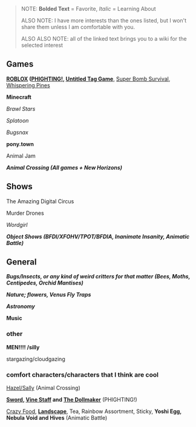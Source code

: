 > NOTE: **Bolded Text** = Favorite, *Italic* = Learning About
> 
> ALSO NOTE: I have more interests than the ones listed, but I won't share them unless I am comfortable with you.
>
> ALSO ALSO NOTE: all of the linked text brings you to a wiki for the selected interest

## Games

**[ROBLOX](https://en.m.wikipedia.org/wiki/Roblox) ([PHIGHTING!](https://phighting.wiki), [Untitled Tag Game](https://utg.miraheze.org/wiki/Untitled_Tag_Gane_Wiki)**, [Super Bomb Survival](https://roblox-super-bomb-survival.fandom.com/wiki/Roblox_Super_Bomb_Survival_Wiki), [Whispering Pines](https://offical-the-rake-whispering-pines.fandom.com/wiki/Offical_The_Rake_Whispering_Pines_Wiki)

**Minecraft** 

*Brawl Stars*

*Splatoon*

*Bugsnax*

**pony.town**

Animal Jam 

***Animal Crossing (All games + New Horizons)***

## Shows

The Amazing Digital Circus

Murder Drones

*Wordgirl*

***Object Shows (BFDI/XFOHV/TPOT/BFDIA, Inanimate Insanity, Animatic Battle)***

## General

***Bugs/Insects, or any kind of weird critters for that matter (Bees, Moths, Centipedes, Orchid Mantises)***

***Nature; flowers, Venus Fly Traps***

***Astronomy***

**Music**

### other

**MEN!!!! /silly**

stargazing/cloudgazing

### comfort characters/characters that I think are cool

[Hazel/Sally](https://animalcrossing.fandom.com/wiki/Hazel) (Animal Crossing)

**[Sword](https://phighting.wiki/Sword), [Vine Staff](https://phighting.wiki/Vine_Staff) and [The Dollmaker](https://phighting.wiki/The_Dollmaker)** (PHIGHTING!)

[Crazy Food](https://animatic-battle-battle.fandom.com/wiki/Crazy_Food), **[Landscape](animatic-battle-battle.fandom.com/wiki/Landscape)**, Tea, Rainbow Assortment, Sticky, **Yoshi Egg, Nebula Void and Hives** (Animatic Battle)
